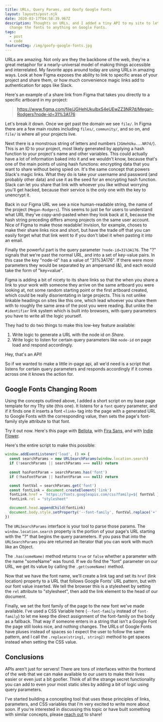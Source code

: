 ```yaml
---
title: URLs, Query Params, and Goofy Google Fonts
layout: layouts/post.njk
date: 2020-03-17T04:58:39.967Z
description: Thoughts on URLs, and I added a tiny API to my site to let you
  change the fonts to anything on Google Fonts.
tags:
  - post
  - code
featuredImg: /img/goofy-google-fonts.jpg
---
```

URLs are amazing. Not only are they the backbone of the web, they're a great metaphor for a nearly-universal model of making things accessible and interrelated. My favorite apps around today are using URLs in amazing ways. Look at how Figma exposes the ability to link to specific areas of your project and share them, or how much convenience magic links add to authentication for apps like Slack. 

Here's an example of a share link from Figma that takes you directly to a specific artboard in my project:

> <https://www.figma.com/file/JGHehUkuIbxS4eUEwZZ3NR7d/Megan-Rodgers?node-id=31%3A176>

Let's break it down. Once we get past the domain we see `file/`. In Figma there are a few main routes including `files/`, `community/`, and so on, and `file/` is where all your projects live. 

Next there is a monstrous string of letters and numbers (`JGHehUku...NR7d/`). This is an ID to your project, most likely generated by applying a hash function to your project's name and other variables. This could actually have a lot of information baked into it and we wouldn't know, because that's one of the main points of using hash functions: encrypting data that you want to share without being spied on. It's the same concept that powers Slack's magic links. What they do is take your username and password (and probably other data) and use it as the seed for an encrypting hash function. Slack can let you share that link with whoever you like without worrying you'll get hacked, because their service is the only one with the key to unencrypt it.

Back in our Figma URL we see a nice human-readable string, the name of the project (`Megan-Rodgers`). This seems to just be for users to understand what URL they've copy-and-pasted when they look back at it, because the hash string preceding differs among projects on the same user account. Nice of Figma to make those readable! Invision, for example, choses to make their share links nice and short, but have the trade off that you can easily forget what that link went to if you don't label it when pasting it into an email.

Finally the powerful part is the query parameter `?node-id=31%3A176`. The "?" signals that we're past the normal URL, and into a set of key-value pairs. In this case the key "node-id" has a value of "31%3A176". If there were more parameters they would be separated by an ampersand (&), and each would take the form of "key=value".

Figma is adding a bit of nicety to its share links so that the when you share a link to your work with someone they arrive on the same artboard you were looking at, not some random starting point or the first artboard created, which could be really disorientating in large projects. This is not unlike linkable headings on sites like this one, which lead whoever you share them with to roughly the same area of the post you were reading. But unlike the `#identifier` link system which is built into browsers, with query parameters you have to write all the logic yourself.

They had to do two things to make this low-key feature available:

1. Write logic to generate a URL with the node id on *Share*.
2. Write logic to listen for certain query parameters like `node-id` on page load and respond accordingly.

Hey, that's an API!

So if we wanted to make a little in-page api, all we'd need is a script that listens for certain query parameters and responds accordingly if it comes across one it knows the action for.

## Google Fonts Changing Room

Using the concepts outlined above, I added a short script on my base page template for my 11ty site (this one). It listens for a `font` query parameter, and if it finds one it inserts a font `<link>` tag into the page with a generated URL to Google Fonts with the corresponding value, then sets the page's font-family style attribute to that font.

Try it out now. Here's this page with [Bellota](./?font=Bellota#google-fonts-changing-room), with [Fira Sans](./?font=Fira+Sans#google-fonts-changing-room), and with [Indie Flower](./?font=Indie+Flower#google-fonts-changing-room).

Here's the entire script to make this possible:

<div class='steezy-pre'>

```javascript
window.addEventListener('load', () => {
  const searchParams = new URLSearchParams(window.location.search)
  if (!searchParams || searchParams === null) return
  
  const hasFontParam = searchParams.has('font')
  if (!hasFontParam || hasFontParam === null) return

  const fontVal = searchParams.get('font')
  const fontLink = document.createElement('link')
  fontLink.href = `https://fonts.googleapis.com/css?family=${ fontVal }&display=swap`
  fontLink.rel = "stylesheet"

  document.head.appendChild(fontLink)
  document.body.style.setProperty('--font-family', fontVal.replace('+', ' '))
})
```
</div>

The `URLSearchParams` interface is your tool to parse those params. The `window.location.search` property is the portion of your page's URL starting with the "?" that begins the query parameters. If you pass that into the `URLSearchParams` you are returned an Iterator that you can work with much like an Object.

The `.has(someName)` method returns `true` or `false` whether a parameter with the name "someName" was found. If we do find the "font" parameter on our URL, we get its value by calling the `.get(someName)` method.

Now that we have the font name, we'll create a link tag and set its `href` (link location) property to a URL that follows Google Fonts' URL pattern, but with our font value inserted. We tell the browser this is a stylesheet by setting the `rel` attribute to "stylesheet", then add the link element to the head of our document.

Finally, we set the font family of the page to the new font we've made available. I've used a CSS Variable here (`--font-family` instead of `font-family`) to let me keep the direct assignment of the font-family on the body as a fallback. That way if someone enters in a string that isn't a Google Font the page still looks nice, and nothing changes. The URLs of Google Fonts have pluses instead of spaces so I expect the user to follow the same pattern, and I call the `.replace(string1, string2)` method to get spaces instead when setting the CSS value.

## Conclusions

APIs aren't just for servers! There are tons of interfaces within the frontend of the web that we can make available to our users to make their lives easier or even just a bit goofier. Think of all the strange secret functionality you can add to even your most static sites by adding a bit of logic using query parameters.

I've started building a concepting tool that uses these principles of links, parameters, and CSS variables that I'm very excited to write more about soon. If you're interested in discussing this topic or have built something with similar concepts, please [reach out](https://instagram.com/franknoirot) to share!